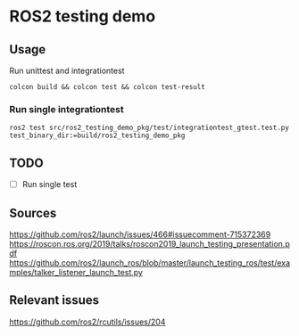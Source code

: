 # ROS2 testing demo

## Usage
Run unittest and integrationtest
```
colcon build && colcon test && colcon test-result
```

### Run single integrationtest
```
ros2 test src/ros2_testing_demo_pkg/test/integrationtest_gtest.test.py test_binary_dir:=build/ros2_testing_demo_pkg
```


## TODO
- [ ] Run single test

## Sources
https://github.com/ros2/launch/issues/466#issuecomment-715372369
https://roscon.ros.org/2019/talks/roscon2019_launch_testing_presentation.pdf
https://github.com/ros2/launch_ros/blob/master/launch_testing_ros/test/examples/talker_listener_launch_test.py

## Relevant issues
https://github.com/ros2/rcutils/issues/204
